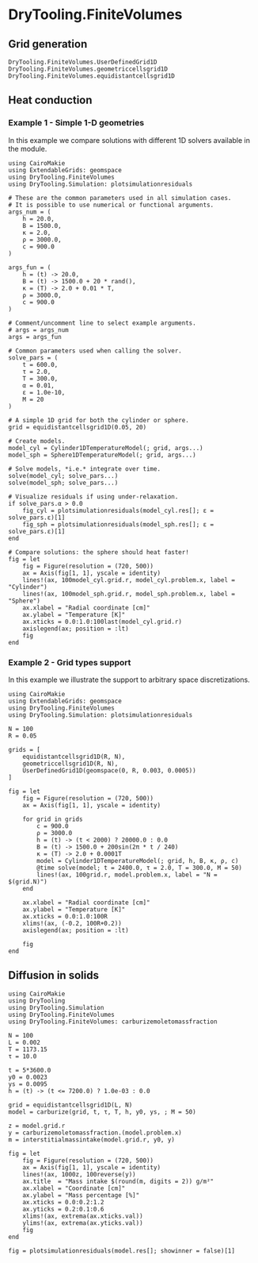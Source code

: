 # DryTooling.FiniteVolumes

## Grid generation

```@docs
DryTooling.FiniteVolumes.UserDefinedGrid1D
DryTooling.FiniteVolumes.geometriccellsgrid1D
DryTooling.FiniteVolumes.equidistantcellsgrid1D
```

## Heat conduction

### Example 1 - Simple 1-D geometries

In this example we compare solutions with different 1D solvers available in the module.

```@example heat-conduction-1
using CairoMakie
using ExtendableGrids: geomspace
using DryTooling.FiniteVolumes
using DryTooling.Simulation: plotsimulationresiduals
```

```@example heat-conduction-1
# These are the common parameters used in all simulation cases.
# It is possible to use numerical or functional arguments.
args_num = (
    h = 20.0,
    B = 1500.0,
    κ = 2.0,
    ρ = 3000.0,
    c = 900.0
)

args_fun = (
    h = (t) -> 20.0,
    B = (t) -> 1500.0 + 20 * rand(),
    κ = (T) -> 2.0 + 0.01 * T,
    ρ = 3000.0,
    c = 900.0
)

# Comment/uncomment line to select example arguments.
# args = args_num
args = args_fun

# Common parameters used when calling the solver.
solve_pars = (
    t = 600.0,
    τ = 2.0,
    T = 300.0,
    α = 0.01,
    ε = 1.0e-10,
    M = 20
)
```

```@example heat-conduction-1
# A simple 1D grid for both the cylinder or sphere.
grid = equidistantcellsgrid1D(0.05, 20)

# Create models.
model_cyl = Cylinder1DTemperatureModel(; grid, args...)
model_sph = Sphere1DTemperatureModel(; grid, args...)

# Solve models, *i.e.* integrate over time.
solve(model_cyl; solve_pars...)
solve(model_sph; solve_pars...)

# Visualize residuals if using under-relaxation.
if solve_pars.α > 0.0
    fig_cyl = plotsimulationresiduals(model_cyl.res[]; ε = solve_pars.ε)[1]
    fig_sph = plotsimulationresiduals(model_sph.res[]; ε = solve_pars.ε)[1]
end
```

```@example heat-conduction-1
# Compare solutions: the sphere should heat faster!
fig = let
    fig = Figure(resolution = (720, 500))
    ax = Axis(fig[1, 1], yscale = identity)
    lines!(ax, 100model_cyl.grid.r, model_cyl.problem.x, label = "Cylinder")
    lines!(ax, 100model_sph.grid.r, model_sph.problem.x, label = "Sphere")
    ax.xlabel = "Radial coordinate [cm]"
    ax.ylabel = "Temperature [K]"
    ax.xticks = 0.0:1.0:100last(model_cyl.grid.r)
    axislegend(ax; position = :lt)
    fig
end
```

### Example 2 - Grid types support

In this example we illustrate the support to arbitrary space discretizations.

```@example heat-conduction-2
using CairoMakie
using ExtendableGrids: geomspace
using DryTooling.FiniteVolumes
using DryTooling.Simulation: plotsimulationresiduals
```

```@example heat-conduction-2
N = 100
R = 0.05

grids = [
    equidistantcellsgrid1D(R, N),
    geometriccellsgrid1D(R, N),
    UserDefinedGrid1D(geomspace(0, R, 0.003, 0.0005))
]
```

```@example heat-conduction-2
fig = let
    fig = Figure(resolution = (720, 500))
    ax = Axis(fig[1, 1], yscale = identity)

    for grid in grids
        c = 900.0
        ρ = 3000.0
        h = (t) -> (t < 2000) ? 20000.0 : 0.0
        B = (t) -> 1500.0 + 200sin(2π * t / 240)
        κ = (T) -> 2.0 + 0.0001T
        model = Cylinder1DTemperatureModel(; grid, h, B, κ, ρ, c)
        @time solve(model; t = 2400.0, τ = 2.0, T = 300.0, M = 50)
        lines!(ax, 100grid.r, model.problem.x, label = "N = $(grid.N)")
    end

    ax.xlabel = "Radial coordinate [cm]"
    ax.ylabel = "Temperature [K]"
    ax.xticks = 0.0:1.0:100R
    xlims!(ax, (-0.2, 100R+0.2))
    axislegend(ax; position = :lt)

    fig
end
```

## Diffusion in solids

```@example diffusion-in-solids
using CairoMakie
using DryTooling
using DryTooling.Simulation
using DryTooling.FiniteVolumes
using DryTooling.FiniteVolumes: carburizemoletomassfraction
```

```@example diffusion-in-solids
N = 100
L = 0.002
T = 1173.15
τ = 10.0

t = 5*3600.0
y0 = 0.0023
ys = 0.0095
h = (t) -> (t <= 7200.0) ? 1.0e-03 : 0.0

grid = equidistantcellsgrid1D(L, N)
model = carburize(grid, t, τ, T, h, y0, ys, ; M = 50)

z = model.grid.r
y = carburizemoletomassfraction.(model.problem.x)
m = interstitialmassintake(model.grid.r, y0, y)
```

```@example diffusion-in-solids
fig = let
    fig = Figure(resolution = (720, 500))
    ax = Axis(fig[1, 1], yscale = identity)
    lines!(ax, 1000z, 100reverse(y))
    ax.title  = "Mass intake $(round(m, digits = 2)) g/m²"
    ax.xlabel = "Coordinate [cm]"
    ax.ylabel = "Mass percentage [%]"
    ax.xticks = 0.0:0.2:1.2
    ax.yticks = 0.2:0.1:0.6
    xlims!(ax, extrema(ax.xticks.val))
    ylims!(ax, extrema(ax.yticks.val))
    fig
end
```

```@example diffusion-in-solids
fig = plotsimulationresiduals(model.res[]; showinner = false)[1]
```
